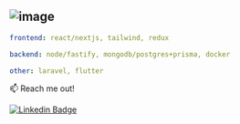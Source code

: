 ![image](https://user-images.githubusercontent.com/98672345/219898848-b658e279-57ac-49e6-bfb9-e3909e7f7608.jpeg)
---

```yaml
frontend: react/nextjs, tailwind, redux

backend: node/fastify, mongodb/postgres+prisma, docker

other: laravel, flutter
```

:mailbox: Reach me out!

[![Linkedin Badge](https://img.shields.io/badge/-@semo-0e76a8?style=flat&labelColor=0e76a8&logo=linkedin&logoColor=white)](https://www.linkedin.com/in/mohamedouallal/) 

